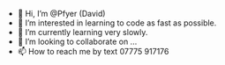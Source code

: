 - 👋 Hi, I’m @Pfyer (David)
- 👀 I’m interested in learning to code as fast as possible.
- 🌱 I’m currently learning very slowly.
- 💞️ I’m looking to collaborate on ...
- 📫 How to reach me by text 07775 917176

<!---
Pfyer/Pfyer is a ✨ special ✨ repository because its `README.md` (this file) appears on your GitHub profile.
You can click the Preview link to take a look at your changes.
--->
